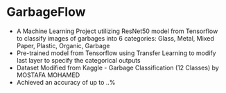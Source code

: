 # GarbageFlow
- A Machine Learning Project utilizing ResNet50 model from Tensorflow to classify images of garbages into 6 categories: Glass, Metal, Mixed Paper, Plastic, Organic, Garbage
- Pre-trained model from Tensorflow using Transfer Learning to modify last layer to specify the categorical outputs
- Dataset Modified from Kaggle - Garbage Classification (12 Classes) by MOSTAFA MOHAMED
- Achieved an accuracy of up to ..%

